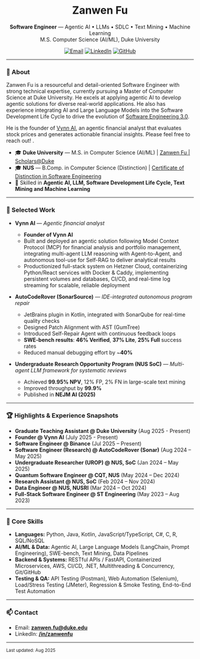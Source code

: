 <!-- Profile README for https://github.com/Fuzanwenn -->
<h1 align="center">Zanwen Fu</h1>
<p align="center">
  <b>Software Engineer</b> — Agentic AI • LLMs • SDLC • Text Mining • Machine Learning  
  <br/>
  M.S. Computer Science (AI/ML), Duke University
</p>

<p align="center">
  <a href="mailto:zanwen.fu@duke.edu"><img alt="Email" src="https://img.shields.io/badge/Email-zanwen.fu%40duke.edu-red"></a>
  <a href="https://www.linkedin.com/in/zanwenfu"><img alt="LinkedIn" src="https://img.shields.io/badge/LinkedIn-@zanwenfu-blue?logo=linkedin"></a>
  <a href="https://github.com/Fuzanwenn"><img alt="GitHub" src="https://img.shields.io/badge/GitHub-Fuzanwenn-181717?logo=github&logoColor=white"></a>
</p>

---

### 👋 About
Zanwen Fu is a resourceful and detail-oriented Software Engineer with strong technical expertise, currently pursuing a Master of Computer Science at Duke University. He excels at applying agentic AI to develop agentic solutions for diverse real-world applications. He also has experience integrating AI and Large Language Models into the Software Development Life Cycle to drive the evolution of [Software Engineering 3.0](https://arxiv.org/pdf/2410.06107).

He is the founder of [Vynn AI](https://vynnai.com/), an agentic financial analyst that evaluates stock prices and generates actionable financial insights. Please feel free to reach out! .

- 🎓 **Duke University** — M.S. in Computer Science (AI/ML) | [Zanwen Fu | Scholars@Duke](https://scholars.duke.edu/person/Zanwen.Fu)
- 🎓 **NUS** — B.Comp. in Computer Science (Distinction) | [Certificate of Distinction in Software Engineering](https://credentials.nus.edu.sg/346bcd58-698f-436c-af79-cb9bcf198d08#acc.r9iEKF7h)
- 🧪 Skilled in **Agentic AI, LLM, Software Development Life Cycle, Text Mining and Machine Learning**  

---

### 🚀 Selected Work

- **Vynn AI** — *Agentic financial analyst*
  - **Founder of Vynn AI**
  - Built and deployed an agentic solution following Model Context Protocol (MCP) for financial analysis and portfolio management, integrating multi-agent LLM reasoning with Agent-to-Agent, and autonomous tool-use for Self-RAG to deliver analytical results
  - Productionized full-stack system on Hetzner Cloud, containerizing Python/React services with Docker & Caddy, implementing persistent volumes and databases, CI/CD, and real-time log streaming for scalable, reliable deployment

- **AutoCodeRover (SonarSource)** — *IDE-integrated autonomous program repair*  
  - JetBrains plugin in Kotlin, integrated with SonarQube for real-time quality checks  
  - Designed Patch Alignment with AST (GumTree)  
  - Introduced Self-Repair Agent with continuous feedback loops  
  - **SWE-bench results**: **46% Verified**, **37% Lite**, **25% Full** success rates  
  - Reduced manual debugging effort by ~**40%**

- **Undergraduate Research Opportunity Program (NUS SoC)** — *Multi-agent LLM framework for systematic reviews*  
  - Achieved **99.95% NPV**, 12% FP, 2% FN in large-scale text mining  
  - Improved throughput by **99.9%**  
  - Published in **NEJM AI (2025)**

---

### 🏆 Highlights & Experience Snapshots
- **Graduate Teaching Assistant @ Duke University** (Aug 2025 - Present)
- **Founder @ Vynn AI** (July 2025 - Present)
- **Software Engineer @ Binance** (Jul 2025 – Present)
- **Software Engineer (Research) @ AutoCodeRover (Sonar)** (Aug 2024 – May 2025)
- **Undergraduate Researcher (UROP) @ NUS, SoC** (Jan 2024 – May 2025)
- **Quantum Software Engineer @ CQT, NUS** (May 2024 – Dec 2024)
- **Research Assistant @ NUS, SoC** (Feb 2024 – Nov 2024)
- **Data Engineer @ NUS, NUSRI** (Mar 2024 – Oct 2024)
- **Full-Stack Software Engineer @ ST Engineering** (May 2023 – Aug 2023)

---

### 🧰 Core Skills
- **Languages:** Python, Java, Kotlin, JavaScript/TypeScript, C#, C, R, SQL/NoSQL  
- **AI/ML & Data:** Agentic AI, Large Language Models (LangChain, Prompt Engineering), SWE-bench, Text Mining, Data Pipelines  
- **Backend & Systems:** RESTful APIs / FastAPI, Containerized Microservices, AWS, CI/CD, .NET, Multithreading & Concurrency, Git/GitHub  
- **Testing & QA:** API Testing (Postman), Web Automation (Selenium), Load/Stress Testing (JMeter), Regression & Smoke Testing, End-to-End Test Automation  

---

### 📫 Contact
- Email: **zanwen.fu@duke.edu**  
- LinkedIn: [**/in/zanwenfu**](https://www.linkedin.com/in/zanwenfu/)

---

<sub>Last updated: Aug 2025</sub>
